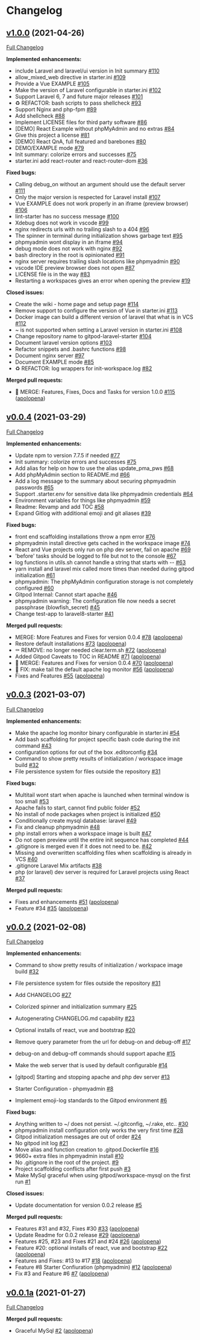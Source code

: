 # Changelog

## [v1.0.0](https://github.com/apolopena/gitpod-laravel-starter/tree/v1.0.0) (2021-04-26)

[Full Changelog](https://github.com/apolopena/gitpod-laravel-starter/compare/v0.0.4...v1.0.0)

**Implemented enhancements:**

- include Laravel and laravel/ui version in Init summary [\#110](https://github.com/apolopena/gitpod-laravel-starter/issues/110)
- allow\_mixed\_web directive in starter.ini  [\#109](https://github.com/apolopena/gitpod-laravel-starter/issues/109)
- Provide a Vue EXAMPLE [\#105](https://github.com/apolopena/gitpod-laravel-starter/issues/105)
- Make the version of Laravel configurable in starter.ini [\#102](https://github.com/apolopena/gitpod-laravel-starter/issues/102)
- Support Laravel 6, 7 and future major releases [\#101](https://github.com/apolopena/gitpod-laravel-starter/issues/101)
- ♻️ REFACTOR: bash scripts to pass shellcheck [\#93](https://github.com/apolopena/gitpod-laravel-starter/issues/93)
- Support Nginx and php-fpm [\#89](https://github.com/apolopena/gitpod-laravel-starter/issues/89)
- Add shellcheck [\#88](https://github.com/apolopena/gitpod-laravel-starter/issues/88)
- Implement LICENSE files for third party software [\#86](https://github.com/apolopena/gitpod-laravel-starter/issues/86)
- \[DEMO\] React Example without phpMyAdmin and no extras [\#84](https://github.com/apolopena/gitpod-laravel-starter/issues/84)
- Give this project a license [\#81](https://github.com/apolopena/gitpod-laravel-starter/issues/81)
- \[DEMO\] React QnA, full featured and barebones [\#80](https://github.com/apolopena/gitpod-laravel-starter/issues/80)
- DEMO/EXAMPLE mode [\#79](https://github.com/apolopena/gitpod-laravel-starter/issues/79)
- Init summary: colorize errors and successes [\#75](https://github.com/apolopena/gitpod-laravel-starter/issues/75)
- starter.ini add react-router and react-router-dom [\#36](https://github.com/apolopena/gitpod-laravel-starter/issues/36)

**Fixed bugs:**

- Calling debug\_on without an argument should use the default server [\#111](https://github.com/apolopena/gitpod-laravel-starter/issues/111)
- Only the major version is respected for Laravel install [\#107](https://github.com/apolopena/gitpod-laravel-starter/issues/107)
- Vue EXAMPLE does not work properly in an iframe \(preview browser\) [\#106](https://github.com/apolopena/gitpod-laravel-starter/issues/106)
- lint-starter has no success message [\#100](https://github.com/apolopena/gitpod-laravel-starter/issues/100)
- Xdebug does not work in vscode [\#99](https://github.com/apolopena/gitpod-laravel-starter/issues/99)
- nginx redirects urls with no trailing slash to a 404 [\#96](https://github.com/apolopena/gitpod-laravel-starter/issues/96)
- The spinner in terminal during initialization shows garbage text [\#95](https://github.com/apolopena/gitpod-laravel-starter/issues/95)
- phpmyadmin wont display in an iframe [\#94](https://github.com/apolopena/gitpod-laravel-starter/issues/94)
- debug mode does not work with nginx [\#92](https://github.com/apolopena/gitpod-laravel-starter/issues/92)
-  bash directory in the root is opinionated [\#91](https://github.com/apolopena/gitpod-laravel-starter/issues/91)
- nginx server requires trailing slash locations like phpmyadmin [\#90](https://github.com/apolopena/gitpod-laravel-starter/issues/90)
- vscode IDE preview browser does not open [\#87](https://github.com/apolopena/gitpod-laravel-starter/issues/87)
- LICENSE file is in the way [\#83](https://github.com/apolopena/gitpod-laravel-starter/issues/83)
- Restarting a workspaces gives an error when opening the preview [\#19](https://github.com/apolopena/gitpod-laravel-starter/issues/19)

**Closed issues:**

- Create the wiki - home page and setup page [\#114](https://github.com/apolopena/gitpod-laravel-starter/issues/114)
- Remove support to configure the version of Vue in starter.ini [\#113](https://github.com/apolopena/gitpod-laravel-starter/issues/113)
- Docker image can build a different version of laravel that what is in VCS [\#112](https://github.com/apolopena/gitpod-laravel-starter/issues/112)
- ~ is not supported when setting a Laravel version in starter.ini [\#108](https://github.com/apolopena/gitpod-laravel-starter/issues/108)
- Change repository name to gitpod-laravel-starter [\#104](https://github.com/apolopena/gitpod-laravel-starter/issues/104)
- Document laravel version options [\#103](https://github.com/apolopena/gitpod-laravel-starter/issues/103)
- Refactor snippets and .bashrc functions [\#98](https://github.com/apolopena/gitpod-laravel-starter/issues/98)
- Document nginx server [\#97](https://github.com/apolopena/gitpod-laravel-starter/issues/97)
- Document EXAMPLE mode [\#85](https://github.com/apolopena/gitpod-laravel-starter/issues/85)
- ♻️ REFACTOR: log wrappers for init-workspace.log [\#82](https://github.com/apolopena/gitpod-laravel-starter/issues/82)

**Merged pull requests:**

- 🔀 MERGE: Features, Fixes, Docs and Tasks for version 1.0.0 [\#115](https://github.com/apolopena/gitpod-laravel-starter/pull/115) ([apolopena](https://github.com/apolopena))

## [v0.0.4](https://github.com/apolopena/gitpod-laravel8-starter/tree/v0.0.4) (2021-03-29)

[Full Changelog](https://github.com/apolopena/gitpod-laravel8-starter/compare/v0.0.3...v0.0.4)

**Implemented enhancements:**

- Update npm to version 7.7.5 if needed [\#77](https://github.com/apolopena/gitpod-laravel8-starter/issues/77)
- Init summary: colorize errors and successes [\#75](https://github.com/apolopena/gitpod-laravel8-starter/issues/75)
- Add alias for help on how to use the alias update\_pma\_pws [\#68](https://github.com/apolopena/gitpod-laravel8-starter/issues/68)
- Add phpMyAdmin section to README.md [\#66](https://github.com/apolopena/gitpod-laravel8-starter/issues/66)
- Add a log message to the summary about securing phpmyadmin passwords [\#65](https://github.com/apolopena/gitpod-laravel8-starter/issues/65)
- Support .starter.env for sensitive data like phpmyadmin credentials [\#64](https://github.com/apolopena/gitpod-laravel8-starter/issues/64)
- Environment variables for things like phpmyadmin [\#59](https://github.com/apolopena/gitpod-laravel8-starter/issues/59)
- Readme: Revamp and add TOC [\#58](https://github.com/apolopena/gitpod-laravel8-starter/issues/58)
- Expand Gitlog with additional emoji and git aliases [\#39](https://github.com/apolopena/gitpod-laravel8-starter/issues/39)

**Fixed bugs:**

- front end scaffolding installations throw a npm error [\#76](https://github.com/apolopena/gitpod-laravel8-starter/issues/76)
- phpmyadmin install directive gets cached in the workspace image [\#74](https://github.com/apolopena/gitpod-laravel8-starter/issues/74)
- React and Vue projects only run on php dev server, fail on apache [\#69](https://github.com/apolopena/gitpod-laravel8-starter/issues/69)
- 'before' tasks should be logged to file but not to the console [\#67](https://github.com/apolopena/gitpod-laravel8-starter/issues/67)
- log functions in utils.sh cannot handle a string that starts with -- [\#63](https://github.com/apolopena/gitpod-laravel8-starter/issues/63)
- yarn install and laravel mix called more times than needed during gitpod initialization [\#61](https://github.com/apolopena/gitpod-laravel8-starter/issues/61)
- phpmyadmin: The phpMyAdmin configuration storage is not completely configured [\#60](https://github.com/apolopena/gitpod-laravel8-starter/issues/60)
- Gitpod Internal: Cannot start apache [\#46](https://github.com/apolopena/gitpod-laravel8-starter/issues/46)
- phpmyadmin warning: The configuration file now needs a secret passphrase \(blowfish\_secret\) [\#45](https://github.com/apolopena/gitpod-laravel8-starter/issues/45)
- Change test-app to laravel8-starter [\#41](https://github.com/apolopena/gitpod-laravel8-starter/issues/41)

**Merged pull requests:**

- MERGE: More Features and Fixes for version 0.0.4 [\#78](https://github.com/apolopena/gitpod-laravel8-starter/pull/78) ([apolopena](https://github.com/apolopena))
- Restore default installations [\#73](https://github.com/apolopena/gitpod-laravel8-starter/pull/73) ([apolopena](https://github.com/apolopena))
- ⚰️ REMOVE: no longer needed clear.term.sh [\#72](https://github.com/apolopena/gitpod-laravel8-starter/pull/72) ([apolopena](https://github.com/apolopena))
- Added Gitpod Caveats to TOC in README [\#71](https://github.com/apolopena/gitpod-laravel8-starter/pull/71) ([apolopena](https://github.com/apolopena))
- 🔀 MERGE: Features and Fixes for version 0.0.4 [\#70](https://github.com/apolopena/gitpod-laravel8-starter/pull/70) ([apolopena](https://github.com/apolopena))
- 🐛 FIX: make tail the default apache log monitor [\#56](https://github.com/apolopena/gitpod-laravel8-starter/pull/56) ([apolopena](https://github.com/apolopena))
- Fixes and Features [\#55](https://github.com/apolopena/gitpod-laravel8-starter/pull/55) ([apolopena](https://github.com/apolopena))

## [v0.0.3](https://github.com/apolopena/gitpod-laravel8-starter/tree/v0.0.3) (2021-03-07)

[Full Changelog](https://github.com/apolopena/gitpod-laravel8-starter/compare/v0.0.2...v0.0.3)

**Implemented enhancements:**

- Make the apache log monitor binary configurable in starter.ini [\#54](https://github.com/apolopena/gitpod-laravel8-starter/issues/54)
- Add bash scaffolding for project specific bash code during the init command [\#43](https://github.com/apolopena/gitpod-laravel8-starter/issues/43)
- configuration options for out of the box .editorconfig [\#34](https://github.com/apolopena/gitpod-laravel8-starter/issues/34)
- Command to show pretty results of initialization / workspace image build [\#32](https://github.com/apolopena/gitpod-laravel8-starter/issues/32)
- File persistence system for files outside the repository [\#31](https://github.com/apolopena/gitpod-laravel8-starter/issues/31)

**Fixed bugs:**

- Multitail wont start when apache is launched when terminal window is too small [\#53](https://github.com/apolopena/gitpod-laravel8-starter/issues/53)
- Apache fails to start, cannot find public folder [\#52](https://github.com/apolopena/gitpod-laravel8-starter/issues/52)
- No install of node packages when project is initialized [\#50](https://github.com/apolopena/gitpod-laravel8-starter/issues/50)
- Conditionally create mysql database: laravel [\#49](https://github.com/apolopena/gitpod-laravel8-starter/issues/49)
- Fix and cleanup phpmyadmin [\#48](https://github.com/apolopena/gitpod-laravel8-starter/issues/48)
- php install errors when a workspace image is built [\#47](https://github.com/apolopena/gitpod-laravel8-starter/issues/47)
- Do not open preview until the entire init sequence has completed [\#44](https://github.com/apolopena/gitpod-laravel8-starter/issues/44)
- .gitignore is merged even if it does not need to be. [\#42](https://github.com/apolopena/gitpod-laravel8-starter/issues/42)
- Missing and overwritten scaffolding files when scaffolding is already in VCS [\#40](https://github.com/apolopena/gitpod-laravel8-starter/issues/40)
- .gitignore Laravel Mix artifacts [\#38](https://github.com/apolopena/gitpod-laravel8-starter/issues/38)
- php \(or laravel\) dev server is required for Laravel projects using React [\#37](https://github.com/apolopena/gitpod-laravel8-starter/issues/37)

**Merged pull requests:**

- Fixes and enhancements [\#51](https://github.com/apolopena/gitpod-laravel8-starter/pull/51) ([apolopena](https://github.com/apolopena))
- Feature \#34 [\#35](https://github.com/apolopena/gitpod-laravel8-starter/pull/35) ([apolopena](https://github.com/apolopena))

## [v0.0.2](https://github.com/apolopena/gitpod-laravel8-starter/tree/v0.0.2) (2021-02-08)

[Full Changelog](https://github.com/apolopena/gitpod-laravel8-starter/compare/v0.0.1a...v0.0.2)

**Implemented enhancements:**

- Command to show pretty results of initialization / workspace image build [\#32](https://github.com/apolopena/gitpod-laravel8-starter/issues/32)
- File persistence system for files outside the repository [\#31](https://github.com/apolopena/gitpod-laravel8-starter/issues/31)

- Add CHANGELOG [\#27](https://github.com/apolopena/gitpod-laravel8-starter/issues/27)
- Colorized spinner and  initialization summary [\#25](https://github.com/apolopena/gitpod-laravel8-starter/issues/25)
- Autogenerating CHANGELOG.md capability [\#23](https://github.com/apolopena/gitpod-laravel8-starter/issues/23)
- Optional installs of react, vue and bootstrap [\#20](https://github.com/apolopena/gitpod-laravel8-starter/issues/20)
- Remove query parameter from the url for debug-on and debug-off [\#17](https://github.com/apolopena/gitpod-laravel8-starter/issues/17)
- debug-on and debug-off commands should support apache [\#15](https://github.com/apolopena/gitpod-laravel8-starter/issues/15)
- Make the web server that is used by default configurable [\#14](https://github.com/apolopena/gitpod-laravel8-starter/issues/14)
- \[gitpod\] Starting and stopping apache and php dev server [\#13](https://github.com/apolopena/gitpod-laravel8-starter/issues/13)
- Starter Configuration - phpmyadmin [\#8](https://github.com/apolopena/gitpod-laravel8-starter/issues/8)
- Implement emoji-log standards to the Gitpod environment [\#6](https://github.com/apolopena/gitpod-laravel8-starter/issues/6)

**Fixed bugs:**

- Anything written to ~/ does not persist. ~/.gitconfig, ~/.rake, etc.. [\#30](https://github.com/apolopena/gitpod-laravel8-starter/issues/30)
- phpmyadmin install configuration only works the very first time [\#28](https://github.com/apolopena/gitpod-laravel8-starter/issues/28)
- Gitpod initialization messages are out of order [\#24](https://github.com/apolopena/gitpod-laravel8-starter/issues/24)
- No gitpod init log [\#21](https://github.com/apolopena/gitpod-laravel8-starter/issues/21)
- Move alias and function creation to .gitpod.Dockerfile [\#16](https://github.com/apolopena/gitpod-laravel8-starter/issues/16)
- 9660+ extra files in phpmyadmin install [\#10](https://github.com/apolopena/gitpod-laravel8-starter/issues/10)
- No .gitignore in the root of the project. [\#9](https://github.com/apolopena/gitpod-laravel8-starter/issues/9)
- Project scaffolding conflicts after first push [\#3](https://github.com/apolopena/gitpod-laravel8-starter/issues/3)
- Make MySql graceful when using gitpod/workspace-mysql on the first run [\#1](https://github.com/apolopena/gitpod-laravel8-starter/issues/1)

**Closed issues:**

- Update documentation for version 0.0.2 release [\#5](https://github.com/apolopena/gitpod-laravel8-starter/issues/5)

**Merged pull requests:**

- Features \#31 and \#32, Fixes \#30 [\#33](https://github.com/apolopena/gitpod-laravel8-starter/pull/33) ([apolopena](https://github.com/apolopena))
- Update Readme for 0.0.2 release [\#29](https://github.com/apolopena/gitpod-laravel8-starter/pull/29) ([apolopena](https://github.com/apolopena))
- Features \#25, \#23 and Fixes  \#21 and \#24 [\#26](https://github.com/apolopena/gitpod-laravel8-starter/pull/26) ([apolopena](https://github.com/apolopena))
- Feature \#20: optional installs of react, vue and bootstrap [\#22](https://github.com/apolopena/gitpod-laravel8-starter/pull/22) ([apolopena](https://github.com/apolopena))
- Features and Fixes: \#13 to \#17 [\#18](https://github.com/apolopena/gitpod-laravel8-starter/pull/18) ([apolopena](https://github.com/apolopena))
- Feature \#8 Starter Confiuration \(phpmyadmin\) [\#12](https://github.com/apolopena/gitpod-laravel8-starter/pull/12) ([apolopena](https://github.com/apolopena))
- Fix \#3 and Feature \#6 [\#7](https://github.com/apolopena/gitpod-laravel8-starter/pull/7) ([apolopena](https://github.com/apolopena))

## [v0.0.1a](https://github.com/apolopena/gitpod-laravel8-starter/tree/v0.0.1a) (2021-01-27)

[Full Changelog](https://github.com/apolopena/gitpod-laravel8-starter/compare/c47fbdc6ba57643370bdf32e52ab9854370961cc...v0.0.1a)

**Merged pull requests:**

- Graceful MySql [\#2](https://github.com/apolopena/gitpod-laravel8-starter/pull/2) ([apolopena](https://github.com/apolopena))
